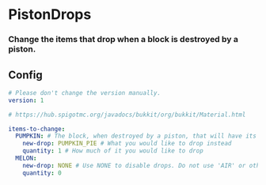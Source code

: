 # PistonDrops
### Change the items that drop when a block is destroyed by a piston.

## Config
```yaml
# Please don't change the version manually.
version: 1

# https://hub.spigotmc.org/javadocs/bukkit/org/bukkit/Material.html

items-to-change:
  PUMPKIN: # The block, when destroyed by a piston, that will have its drops replaced.
    new-drop: PUMPKIN_PIE # What you would like to drop instead
    quantity: 1 # How much of it you would like to drop
  MELON:
    new-drop: NONE # Use NONE to disable drops. Do not use 'AIR' or other materials that cannot be dropped.
    quantity: 0
```